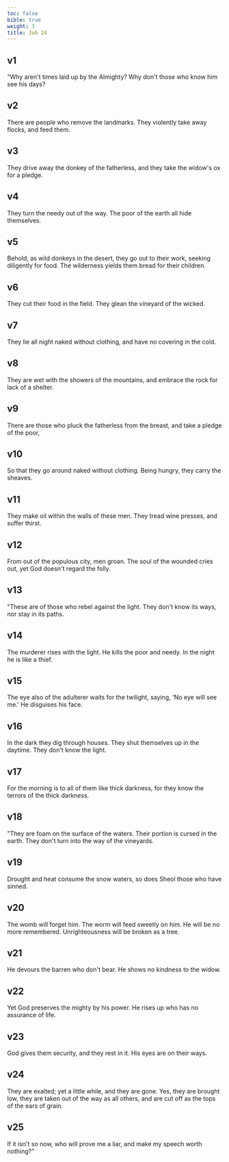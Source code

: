 ```yaml
---
toc: false
bible: true
weight: 3
title: Job 24
---
```




## v1 
"Why aren't times laid up by the Almighty? Why don't those who know him see his days? 

## v2 
There are people who remove the landmarks. They violently take away flocks, and feed them. 

## v3 
They drive away the donkey of the fatherless, and they take the widow's ox for a pledge. 

## v4 
They turn the needy out of the way. The poor of the earth all hide themselves. 

## v5 
Behold, as wild donkeys in the desert, they go out to their work, seeking diligently for food. The wilderness yields them bread for their children. 

## v6 
They cut their food in the field. They glean the vineyard of the wicked. 

## v7 
They lie all night naked without clothing, and have no covering in the cold. 

## v8 
They are wet with the showers of the mountains, and embrace the rock for lack of a shelter. 

## v9 
There are those who pluck the fatherless from the breast, and take a pledge of the poor, 

## v10 
So that they go around naked without clothing. Being hungry, they carry the sheaves. 

## v11 
They make oil within the walls of these men. They tread wine presses, and suffer thirst. 

## v12 
From out of the populous city, men groan. The soul of the wounded cries out, yet God doesn't regard the folly. 

## v13 
"These are of those who rebel against the light. They don't know its ways, nor stay in its paths. 

## v14 
The murderer rises with the light. He kills the poor and needy. In the night he is like a thief. 

## v15 
The eye also of the adulterer waits for the twilight, saying, 'No eye will see me.' He disguises his face. 

## v16 
In the dark they dig through houses. They shut themselves up in the daytime. They don't know the light. 

## v17 
For the morning is to all of them like thick darkness, for they know the terrors of the thick darkness. 

## v18 
"They are foam on the surface of the waters. Their portion is cursed in the earth. They don't turn into the way of the vineyards. 

## v19 
Drought and heat consume the snow waters, so does Sheol those who have sinned. 

## v20 
The womb will forget him. The worm will feed sweetly on him. He will be no more remembered. Unrighteousness will be broken as a tree. 

## v21 
He devours the barren who don't bear. He shows no kindness to the widow. 

## v22 
Yet God preserves the mighty by his power. He rises up who has no assurance of life. 

## v23 
God gives them security, and they rest in it. His eyes are on their ways. 

## v24 
They are exalted; yet a little while, and they are gone. Yes, they are brought low, they are taken out of the way as all others, and are cut off as the tops of the ears of grain. 

## v25 
If it isn't so now, who will prove me a liar, and make my speech worth nothing?"
